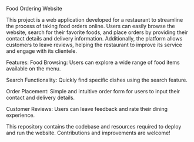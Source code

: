 Food Ordering Website

This project is a web application developed for a restaurant to streamline the process of taking food orders online. Users can easily browse the website, search for their favorite foods, and place orders by providing their contact details and delivery information. Additionally, the platform allows customers to leave reviews, helping the restaurant to improve its service and engage with its clientele.

Features:
Food Browsing: Users can explore a wide range of food items available on the menu.

Search Functionality: Quickly find specific dishes using the search feature.

Order Placement: Simple and intuitive order form for users to input their contact and delivery details.

Customer Reviews: Users can leave feedback and rate their dining experience.

This repository contains the codebase and resources required to deploy and run the website. Contributions and improvements are welcome!
